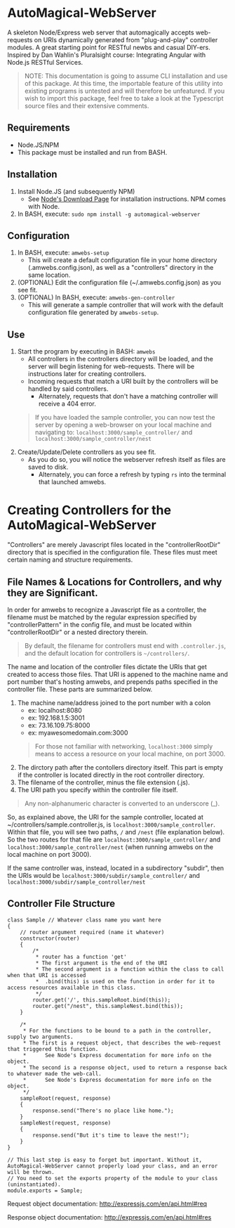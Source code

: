 # AutoMagical-WebServer
A skeleton Node/Express web server that automagically accepts web-requests on URIs dynamically generated from "plug-and-play" controller modules. A great starting point for RESTful newbs and casual DIY-ers. Inspired by Dan Wahlin's Pluralsight course: Integrating Angular with Node.js RESTful Services.

> NOTE:
This documentation is going to assume CLI installation and use of this package. At this time, the importable feature of this utility into existing programs is untested and will therefore be unfeatured. If you wish to import this package, feel free to take a look at the Typescript source files and their extensive comments.

## Requirements
* Node.JS/NPM
* This package must be installed and run from BASH.

## Installation
1. Install Node.JS (and subsequently NPM)
    * See [Node's Download Page](https://nodejs.org/en/download/package-manager/) for installation instructions. NPM comes with Node.
1. In BASH, execute: `sudo npm install -g automagical-webserver`

## Configuration
1. In BASH, execute: `amwebs-setup`
    * This will create a default configuration file in your home directory (.amwebs.config.json), as well as a "controllers" directory in the same location.
1. (OPTIONAL) Edit the configuration file (~/.amwebs.config.json) as you see fit.
1. (OPTIONAL) In BASH, execute: `amwebs-gen-controller`
    * This will generate a sample controller that will work with the default configuration file generated by `amwebs-setup`.

## Use
1. Start the program by executing in BASH: `amwebs`
    * All controllers in the controllers directory will be loaded, and the server will begin listening for web-requests. There will be instructions later for creating controllers.
    * Incoming requests that match a URI built by the controllers will be handled by said controllers.
        * Alternately, requests that don't have a matching controller will receive a 404 error.
    > If you have loaded the sample controller, you can now test the server by opening a web-browser on your local machine and navigating to: `localhost:3000/sample_controller/` and `localhost:3000/sample_controller/nest`
1. Create/Update/Delete controllers as you see fit.
    * As you do so, you will notice the webserver refresh itself as files are saved to disk.
        * Alternately, you can force a refresh by typing `rs` into the terminal that launched amwebs.

# Creating Controllers for the AutoMagical-WebServer
"Controllers" are merely Javascript files located in the "controllerRootDir" directory that is specified in the configuration file. These files must meet certain naming and structure requirements.

## File Names & Locations for Controllers, and why they are Significant.
In order for amwebs to recognize a Javascript file as a controller, the filename must be matched by the regular expression specified by "controllerPattern" in the config file, and must be located within "controllerRootDir" or a nested directory therein.

> By default, the filename for controllers must end with `.controller.js`, and the default location for controllers is `~/controllers/`.

The name and location of the controller files dictate the URIs that get created to access those files. That URI is appened to the machine name and port number that's hosting amwebs, and prepends paths specified in the controller file. These parts are summarized below.

1. The machine name/address joined to the port number with a colon
   * ex: localhost:8080
   * ex: 192.168.1.5:3001
   * ex: 73.16.109.75:8000
   * ex: myawesomedomain.com:3000
   > For those not familiar with networking, `localhost:3000` simply means to access a resource on your local machine, on port 3000.
1. The dirctory path after the contollers directory itself. This part is empty if the controller is located directly in the root controller directory.
1. The filename of the controller, minus the file extension (.js).
1. The URI path you specify within the controller file itself.
> Any non-alphanumeric character is converted to an underscore (_).

So, as explained above, the URI for the sample controller, located at ~/controllers/sample.controller.js, is `localhost:3000/sample_controller`. Within that file, you will see two paths, `/` and `/nest` (file explanation below). So the two routes for that file are `localhost:3000/sample_controller/` and `localhost:3000/sample_controller/nest` (when running amwebs on the local machine on port 3000).

If the same controller was, instead, located in a subdirectory "subdir", then the URIs would be `localhost:3000/subdir/sample_controller/` and `localhost:3000/subdir/sample_controller/nest`

## Controller File Structure

```
class Sample // Whatever class name you want here
{
    // router argument required (name it whatever)
    constructor(router)
    {
        /*
         * router has a function 'get'
         * The first argument is the end of the URI
         * The second argument is a function within the class to call when that URI is accessed
         *  .bind(this) is used on the function in order for it to access resources available in this class.
         */
        router.get('/', this.sampleRoot.bind(this));
        router.get("/nest", this.sampleNest.bind(this));
    }

    /*
     * For the functions to be bound to a path in the controller, supply two arguments.
     * The first is a request object, that describes the web-request that triggered this function.
     *      See Node's Express documentation for more info on the object.
     * The second is a response object, used to return a response back to whatever made the web-call.
     *      See Node's Express documentation for more info on the object.
     */
    sampleRoot(request, response)
    {
        response.send("There's no place like home.");
    }
    sampleNest(request, response)
    {
        response.send("But it's time to leave the nest!");
    }
}

// This last step is easy to forget but important. Without it, AutoMagical-WebServer cannot properly load your class, and an error will be thrown.
// You need to set the exports property of the module to your class (uninstantiated).
module.exports = Sample;
```

Request object documentation: http://expressjs.com/en/api.html#req

Response object documentation: http://expressjs.com/en/api.html#res